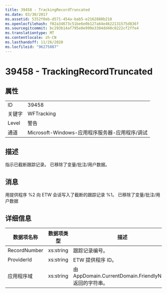 ```yaml
---
title: 39458 - TrackingRecordTruncated
ms.date: 03/30/2017
ms.assetid: 5352f0eb-d571-454a-bab5-e2162888b218
ms.openlocfilehash: f02a34673c51be6e0b127a64e4622131575d836f
ms.sourcegitcommit: bc293b14af795e0e999e3304dd40c0222cf2ffe4
ms.translationtype: MT
ms.contentlocale: zh-CN
ms.lasthandoff: 11/26/2020
ms.locfileid: "96275887"
---
```

# <a name="39458---trackingrecordtruncated"></a>39458 - TrackingRecordTruncated

## <a name="properties"></a>属性  
  
|||  
|-|-|  
|ID|39458|  
|关键字|WFTracking|  
|Level|警告|  
|通道|Microsoft-Windows-应用程序服务器-应用程序/调试|  
  
## <a name="description"></a>描述  

 指示已截断跟踪记录。 已移除了变量/批注/用户数据。  
  
## <a name="message"></a>消息  

 用提供程序 %2 向 ETW 会话写入了截断的跟踪记录 %1。 已移除了变量/批注/用户数据  
  
## <a name="details"></a>详细信息  
  
|数据项名称|数据项类型|描述|  
|--------------------|--------------------|-----------------|  
|RecordNumber|xs:string|跟踪记录编号。|  
|ProviderId|xs:string|ETW 提供程序 ID。|  
|应用程序域|xs:string|由 AppDomain.CurrentDomain.FriendlyName 返回的字符串。|
